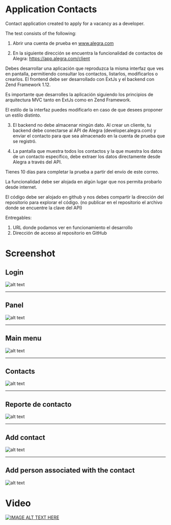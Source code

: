 # Application Contacts

Contact application created to apply for a vacancy as a developer.

The test consists of the following:

1. Abrir una cuenta de prueba en www.alegra.com

2. En la siguiente dirección se encuentra la funcionalidad de contactos de Alegra:
https://app.alegra.com/client

Debes desarrollar una aplicación que reproduzca la misma interfaz que ves en pantalla, permitiendo consultar los contactos, listarlos, modificarlos o crearlos. El frontend debe ser desarrollado con ExtJs y el backend con Zend Framework 1.12.

Es importante que desarrolles la aplicación siguiendo los principios de arquitectura MVC tanto en ExtJs como en Zend Framework.

El estilo de la interfaz puedes modificarlo en caso de que desees proponer un estilo distinto.

3. El backend no debe almacenar ningún dato. Al crear un cliente, tu backend debe conectarse al API de Alegra (developer.alegra.com) y enviar el contacto para que sea almacenado en la cuenta de prueba que se registró.

4. La pantalla que muestra todos los contactos y la que muestra los datos de un contacto específico, debe extraer los datos directamente desde Alegra a través del API.

Tienes 10 días para completar la prueba a partir del envío de este correo.

La funcionalidad debe ser alojada en algún lugar que nos permita probarlo desde internet.

El código debe ser alojado en github y nos debes compartir la dirección del repositorio para explorar el código. (no publicar en el repositorio el archivo donde se encuentre la clave del API)

Entregables:

1. URL donde podamos ver en funcionamiento el desarrollo
2. Dirección de acceso al repositorio en GitHub

# Screenshot

## Login

![alt text](https://raw.githubusercontent.com/yosa/alegra-app-contacts/master/public/contacts/screenshot/login.jpg)

---

## Panel

![alt text](https://raw.githubusercontent.com/yosa/alegra-app-contacts/master/public/contacts/screenshot/panel.jpg)

---

## Main menu

![alt text](https://raw.githubusercontent.com/yosa/alegra-app-contacts/master/public/contacts/screenshot/mainMenu.jpg)

---

## Contacts

![alt text](https://raw.githubusercontent.com/yosa/alegra-app-contacts/master/public/contacts/screenshot/contacts.jpg)

---

## Reporte de contacto

![alt text](https://raw.githubusercontent.com/yosa/alegra-app-contacts/master/public/contacts/screenshot/contactReport.jpg)

---

## Add contact

![alt text](https://raw.githubusercontent.com/yosa/alegra-app-contacts/master/public/contacts/screenshot/contactAdd.jpg)

---

## Add person associated with the contact

![alt text](https://raw.githubusercontent.com/yosa/alegra-app-contacts/master/public/contacts/screenshot/contactAddPeople.jpg)

# Video

[![IMAGE ALT TEXT HERE](https://img.youtube.com/vi/uPevUWN9Uz8/0.jpg)](https://www.youtube.com/watch?v=uPevUWN9Uz8)